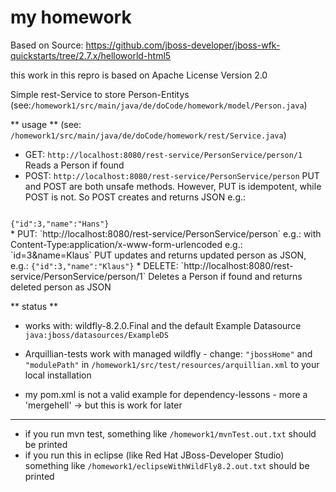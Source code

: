 my homework
===================
Based on Source: <https://github.com/jboss-developer/jboss-wfk-quickstarts/tree/2.7.x/helloworld-html5>

 this work in this repro is based on Apache License Version 2.0


Simple rest-Service to store Person-Entitys (see:`/homework1/src/main/java/de/doCode/homework/model/Person.java`)

** usage **
(see: `/homework1/src/main/java/de/doCode/homework/rest/Service.java`)
 * GET: `http://localhost:8080/rest-service/PersonService/person/1` 
	Reads a Person if found
 * POST: `http://localhost:8080/rest-service/PersonService/person`
PUT and POST are both unsafe methods. However, PUT is idempotent, while POST is not. So POST creates and returns JSON e.g.:
<code>
{"id":3,"name":"Hans"}
</code>
 * PUT: `http://localhost:8080/rest-service/PersonService/person`
 e.g.: with Content-Type:application/x-www-form-urlencoded e.g.: `id=3&name=Klaus`
 PUT updates and returns updated person as JSON, e.g.:
<code>{"id":3,"name":"Klaus"}</code>
 * DELETE: `http://localhost:8080/rest-service/PersonService/person/1`
Deletes a Person if found and returns deleted person as JSON

** status **

 * works with: wildfly-8.2.0.Final and the default Example Datasource `java:jboss/datasources/ExampleDS`
 * Arquillian-tests work with managed wildfly - change:
	`"jbossHome"` and `"modulePath"`
	in `/homework1/src/test/resources/arquillian.xml` to your local installation
	
 * my pom.xml is not a valid example for dependency-lessons - more a 'mergehell' -> but this is work for later
 
 -------------------------
  
 * if you run mvn test, something like `/homework1/mvnTest.out.txt` should be printed
 * if you run this in eclipse (like Red Hat JBoss-Developer Studio) something like `/homework1/eclipseWithWildFly8.2.out.txt` should be printed
 

